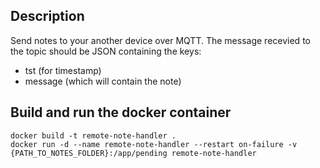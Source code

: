 ## Description
Send notes to your another device over MQTT. The message recevied to the topic should be JSON containing the keys:
- tst (for timestamp)
- message (which will contain the note)

## Build and run the docker container
```
docker build -t remote-note-handler .
docker run -d --name remote-note-handler --restart on-failure -v {PATH_TO_NOTES_FOLDER}:/app/pending remote-note-handler
```
